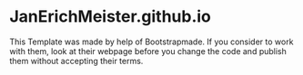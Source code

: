 # JanErichMeister.github.io
This Template was made by help of Bootstrapmade. If you consider to work with them, look at their webpage before you change the code and publish them without accepting their terms.
